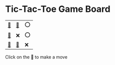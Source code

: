 # Tic-Tac-Toe Game Board
|   |   |   |
|---|---|---|
|[🔎](OXOEXOEEX.md) |[🔎](XOOEXOEEX.md) |⭕ |
|[🔎](XEOOXOEEX.md) |❌ |⭕ |
|[🔎](XEOEXOOEX.md) |[🔎](XEOEXOEOX.md) |❌ |

Click on the 🔎 to make a move